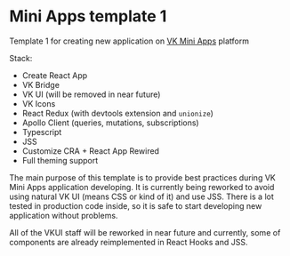 # Mini Apps template 1

Template 1 for creating new application on [VK Mini Apps](https://vk.com/vkappsdev) 
platform

Stack:
- Create React App
- VK Bridge
- VK UI (will be removed in near future)
- VK Icons
- React Redux (with devtools extension and `unionize`)
- Apollo Client (queries, mutations, subscriptions)
- Typescript
- JSS
- Customize CRA + React App Rewired
- Full theming support

The main purpose of this template is to provide best practices during
VK Mini Apps application developing. It is currently being reworked to avoid
using natural VK UI (means CSS or kind of it) and use JSS. There is a lot
tested in production code inside, so it is safe to start developing new 
application without problems.

All of the VKUI staff will be reworked in near future and currently, some
of components are already reimplemented in React Hooks and JSS.
